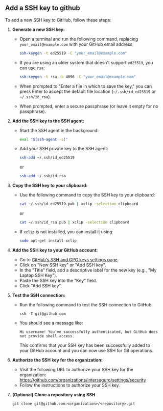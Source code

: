  ## Add a SSH key to github
 
 To add a new SSH key to GitHub, follow these steps:

1. **Generate a new SSH key:**
    - Open a terminal and run the following command, replacing `your_email@example.com` with your GitHub email address:
      ```sh
      ssh-keygen -t ed25519 -C "your_email@example.com"
      ```
    - If you are using an older system that doesn't support `ed25519`, you can use `rsa`:
      ```sh
      ssh-keygen -t rsa -b 4096 -C "your_email@example.com"
      ```

    - When prompted to "Enter a file in which to save the key," you can press Enter to accept the default file location (`~/.ssh/id_ed25519` or `~/.ssh/id_rsa`).

    - When prompted, enter a secure passphrase (or leave it empty for no passphrase).

2. **Add the SSH key to the SSH agent:**
    - Start the SSH agent in the background:
      ```sh
      eval "$(ssh-agent -s)"
      ```

    - Add your SSH private key to the SSH agent:
      ```sh
      ssh-add ~/.ssh/id_ed25519
      ```
      or
      ```sh
      ssh-add ~/.ssh/id_rsa
      ```

3. **Copy the SSH key to your clipboard:**
    - Use the following command to copy the SSH key to your clipboard:
      ```sh
      cat ~/.ssh/id_ed25519.pub | xclip -selection clipboard
      ```
      or
      ```sh
      cat ~/.ssh/id_rsa.pub | xclip -selection clipboard
      ```

    - If `xclip` is not installed, you can install it using:
      ```sh
      sudo apt-get install xclip
      ```

4. **Add the SSH key to your GitHub account:**
    - Go to [GitHub's SSH and GPG keys settings page](https://github.com/settings/keys).
    - Click on "New SSH key" or "Add SSH key".
    - In the "Title" field, add a descriptive label for the new key (e.g., "My Laptop SSH Key").
    - Paste the SSH key into the "Key" field.
    - Click "Add SSH key".

5. **Test the SSH connection:**
    - Run the following command to test the SSH connection to GitHub:
      ```
      ssh -T git@github.com
      ```

    - You should see a message like:
      ```
      Hi username! You've successfully authenticated, but GitHub does not provide shell access.
      ```

      This confirms that your SSH key has been successfully added to your GitHub account and you can now use SSH for Git operations.

6. **Authorize the SSH key for the organization:**
    -  Visit the following URL to authorize your SSH key for the organization: https://github.com/organizations/Interseguro/settings/security
    - Follow the instructions to authorize your SSH key.

7. **(Optional) Clone a repository using SSH**
    ```
    git clone git@github.com:<organization>/<repository>.git
    ```